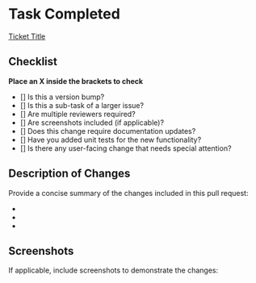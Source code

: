 # **Task Completed**

[Ticket Title](ticket_url)

## **Checklist**

**Place an X inside the brackets to check**

- [] Is this a version bump?
- [] Is this a sub-task of a larger issue?
- [] Are multiple reviewers required?
- [] Are screenshots included (if applicable)?
- [] Does this change require documentation updates?
- [] Have you added unit tests for the new functionality?
- [] Is there any user-facing change that needs special attention?

## **Description of Changes**

Provide a concise summary of the changes included in this pull request:

-
-
-

## **Screenshots**

If applicable, include screenshots to demonstrate the changes:
